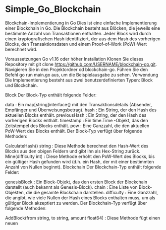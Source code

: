 # Simple_Go_Blockchain
Blockchain-Implementierung in Go
Dies ist eine einfache Implementierung einer Blockchain in Go. 
Die Blockchain besteht aus Blöcken, die jeweils eine bestimmte Anzahl von Transaktionen enthalten. 
Jeder Block wird durch einen kryptografischen Hash identifiziert, der aus dem Hash des vorherigen Blocks,
den Transaktionsdaten und einem Proof-of-Work (PoW)-Wert berechnet wird.

Voraussetzungen
Go v1.16 oder höher
Installation
Klonen Sie dieses Repository mit git clone https://github.com/USERNAME/blockchain-go.git.
Navigieren Sie in den Projektordner cd blockchain-go.
Führen Sie den Befehl go run main.go aus, um die Beispielausgabe zu sehen.
Verwendung
Die Implementierung besteht aus zwei benutzerdefinierten Typen: Block und Blockchain.

Block
Der Block-Typ enthält folgende Felder:

data : Ein map[string]interface{} mit den Transaktionsdetails (Absender, Empfänger und Überweisungsbetrag).
hash : Ein String, der den Hash des aktuellen Blocks enthält.
previousHash : Ein String, der den Hash des vorherigen Blocks enthält.
timestamp : Ein time.Time -Objekt, das den Zeitstempel des Blocks enthält.
pow : Eine Ganzzahl, die den aktuellen PoW-Wert des Blocks enthält.
Der Block-Typ verfügt über folgende Methoden:

CalculateHash() string : Diese Methode berechnet den Hash-Wert des Blocks aus den obigen Feldern und gibt ihn als Hex-String zurück.
Mine(difficulty int) : Diese Methode erhöht den PoW-Wert des Blocks, bis ein gültiger Hash gefunden wird (d.h. ein Hash, der mit einer bestimmten Anzahl von Nullen beginnt).
Blockchain
Der Blockchain-Typ enthält folgende Felder:

genesisBlock : Ein Block-Objekt, das den ersten Block der Blockchain darstellt (auch bekannt als Genesis-Block).
chain : Eine Liste von Block-Objekten, die die gesamte Blockchain darstellen.
difficulty : Eine Ganzzahl, die angibt, wie viele Nullen der Hash eines Blocks enthalten muss, um als gültiger Block akzeptiert zu werden.
Der Blockchain-Typ verfügt über folgende Methoden:

AddBlock(from string, to string, amount float64) : Diese Methode fügt einen neuen
